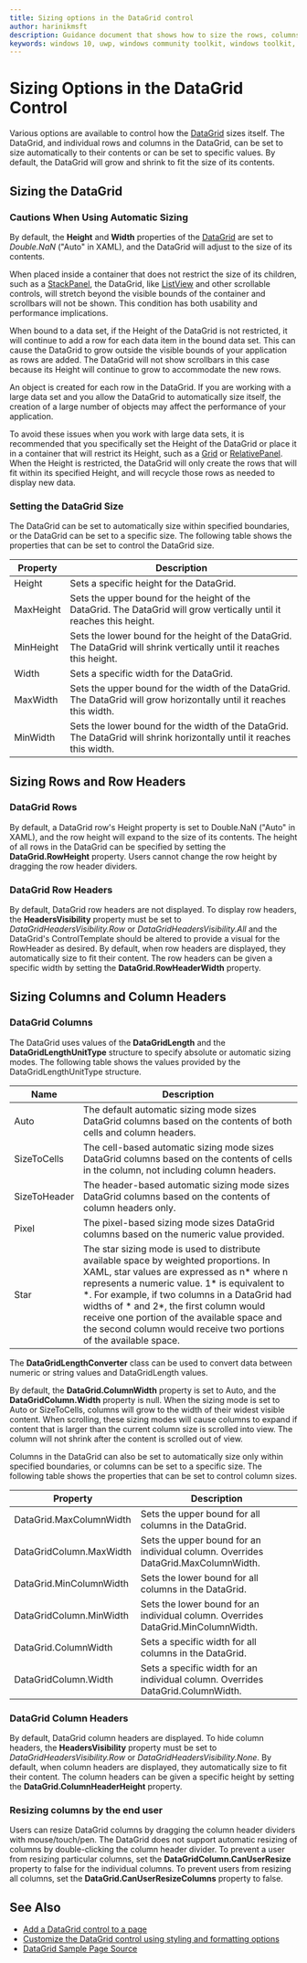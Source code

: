 ```yaml
---
title: Sizing options in the DataGrid control
author: harinikmsft
description: Guidance document that shows how to size the rows, columns and headers of the DataGrid control
keywords: windows 10, uwp, windows community toolkit, windows toolkit, DataGrid, xaml control, xaml
---
```


# Sizing Options in the DataGrid Control

Various options are available to control how the [DataGrid](../datagrid.md) sizes itself. The DataGrid, and individual rows and columns in the DataGrid, can be set to size automatically to their contents or can be set to specific values. By default, the DataGrid will grow and shrink to fit the size of its contents.

## Sizing the DataGrid

### Cautions When Using Automatic Sizing
By default, the **Height** and **Width** properties of the [DataGrid](../datagrid.md) are set to *Double.NaN* ("Auto" in XAML), and the DataGrid will adjust to the size of its contents.

When placed inside a container that does not restrict the size of its children, such as a [StackPanel](https://docs.microsoft.com/uwp/api/windows.ui.xaml.controls.stackpanel), the DataGrid, like [ListView](https://docs.microsoft.com/uwp/api/windows.ui.xaml.controls.listview) and other scrollable controls, will stretch beyond the visible bounds of the container and scrollbars will not be shown. This condition has both usability and performance implications.

When bound to a data set, if the Height of the DataGrid is not restricted, it will continue to add a row for each data item in the bound data set. This can cause the DataGrid to grow outside the visible bounds of your application as rows are added. The DataGrid will not show scrollbars in this case because its Height will continue to grow to accommodate the new rows.

An object is created for each row in the DataGrid. If you are working with a large data set and you allow the DataGrid to automatically size itself, the creation of a large number of objects may affect the performance of your application.

To avoid these issues when you work with large data sets, it is recommended that you specifically set the Height of the DataGrid or place it in a container that will restrict its Height, such as a [Grid](https://docs.microsoft.com/uwp/api/windows.ui.xaml.controls.grid) or [RelativePanel](https://docs.microsoft.com/uwp/api/windows.ui.xaml.controls.relativepanel). When the Height is restricted, the DataGrid will only create the rows that will fit within its specified Height, and will recycle those rows as needed to display new data.

### Setting the DataGrid Size
The DataGrid can be set to automatically size within specified boundaries, or the DataGrid can be set to a specific size. The following table shows the properties that can be set to control the DataGrid size.

| Property | Description |
|---|---|
| Height | Sets a specific height for the DataGrid. |
| MaxHeight | Sets the upper bound for the height of the DataGrid. The DataGrid will grow vertically until it reaches this height. |
| MinHeight | Sets the lower bound for the height of the DataGrid. The DataGrid will shrink vertically until it reaches this height. |
| Width | Sets a specific width for the DataGrid. |
| MaxWidth | Sets the upper bound for the width of the DataGrid. The DataGrid will grow horizontally until it reaches this width.|
| MinWidth | Sets the lower bound for the width of the DataGrid. The DataGrid will shrink horizontally until it reaches this width. |

## Sizing Rows and Row Headers

### DataGrid Rows
By default, a DataGrid row's Height property is set to Double.NaN ("Auto" in XAML), and the row height will expand to the size of its contents. The height of all rows in the DataGrid can be specified by setting the **DataGrid.RowHeight** property. Users cannot change the row height by dragging the row header dividers.

### DataGrid Row Headers
By default, DataGrid row headers are not displayed. To display row headers, the **HeadersVisibility** property must be set to *DataGridHeadersVisibility.Row* or *DataGridHeadersVisibility.All* and the DataGrid's ControlTemplate should be altered to provide a visual for the RowHeader as desired. By default, when row headers are displayed, they automatically size to fit their content. The row headers can be given a specific width by setting the **DataGrid.RowHeaderWidth** property.

## Sizing Columns and Column Headers

### DataGrid Columns
The DataGrid uses values of the **DataGridLength** and the **DataGridLengthUnitType** structure to specify absolute or automatic sizing modes.
The following table shows the values provided by the DataGridLengthUnitType structure.

| Name | Description |
|---|---|
| Auto | The default automatic sizing mode sizes DataGrid columns based on the contents of both cells and column headers. |
| SizeToCells | The cell-based automatic sizing mode sizes DataGrid columns based on the contents of cells in the column, not including column headers.|
| SizeToHeader | The header-based automatic sizing mode sizes DataGrid columns based on the contents of column headers only.|
| Pixel | The pixel-based sizing mode sizes DataGrid columns based on the numeric value provided.|
| Star | The star sizing mode is used to distribute available space by weighted proportions. In XAML, star values are expressed as n\* where n represents a numeric value. 1\* is equivalent to \*. For example, if two columns in a DataGrid had widths of \* and 2\*, the first column would receive one portion of the available space and the second column would receive two portions of the available space.

The **DataGridLengthConverter** class can be used to convert data between numeric or string values and DataGridLength values.

By default, the **DataGrid.ColumnWidth** property is set to Auto, and the **DataGridColumn.Width** property is null. When the sizing mode is set to Auto or SizeToCells, columns will grow to the width of their widest visible content. When scrolling, these sizing modes will cause columns to expand if content that is larger than the current column size is scrolled into view. The column will not shrink after the content is scrolled out of view.

Columns in the DataGrid can also be set to automatically size only within specified boundaries, or columns can be set to a specific size. The following table shows the properties that can be set to control column sizes.

| Property | Description |
|---|---|
| DataGrid.MaxColumnWidth | Sets the upper bound for all columns in the DataGrid.|
| DataGridColumn.MaxWidth | Sets the upper bound for an individual column. Overrides DataGrid.MaxColumnWidth.|
| DataGrid.MinColumnWidth | Sets the lower bound for all columns in the DataGrid.|
| DataGridColumn.MinWidth | Sets the lower bound for an individual column. Overrides DataGrid.MinColumnWidth.|
| DataGrid.ColumnWidth | Sets a specific width for all columns in the DataGrid.|
| DataGridColumn.Width | Sets a specific width for an individual column. Overrides DataGrid.ColumnWidth.|

### DataGrid Column Headers
By default, DataGrid column headers are displayed. To hide column headers, the **HeadersVisibility** property must be set to *DataGridHeadersVisibility.Row* or *DataGridHeadersVisibility.None*. By default, when column headers are displayed, they automatically size to fit their content. The column headers can be given a specific height by setting the **DataGrid.ColumnHeaderHeight** property.

### Resizing columns by the end user
Users can resize DataGrid columns by dragging the column header dividers with mouse/touch/pen. The DataGrid does not support automatic resizing of columns by double-clicking the column header divider. To prevent a user from resizing particular columns, set the **DataGridColumn.CanUserResize** property to false for the individual columns. To prevent users from resizing all columns, set the **DataGrid.CanUserResizeColumns** property to false.

## See Also

* [Add a DataGrid control to a page](datagrid_basics.md)
* [Customize the DataGrid control using styling and formatting options](styling_formatting_options.md)
* [DataGrid Sample Page Source](https://github.com/Microsoft/WindowsCommunityToolkit/tree/master/Microsoft.Toolkit.Uwp.SampleApp/SamplePages/DataGrid)

